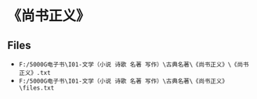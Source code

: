 # 《尚书正义》

## Files

- `F:/5000G电子书\I01-文学（小说 诗歌 名著 写作）\古典名著\《尚书正义》\《尚书正义》.txt`
- `F:/5000G电子书\I01-文学（小说 诗歌 名著 写作）\古典名著\《尚书正义》\files.txt`
